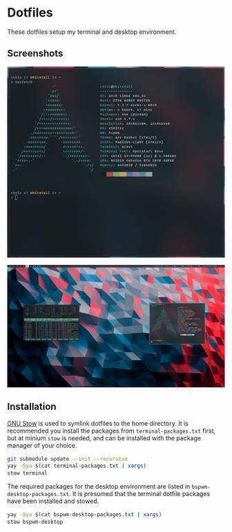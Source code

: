 # Dotfiles

These dotfiles setup my terminal and desktop environment.

## Screenshots

![terminal](screenshots/terminal.png)

![bspwm-desktop](screenshots/bspwm-desktop.png)

## Installation

[GNU Stow](https://www.gnu.org/software/stow/) is used to symlink dotfiles to the home directory. It is recommended you install the packages from `terminal-packages.txt` first, but at minium `stow` is needed, and can be installed with the package manager of your choice.

```sh
git submodule update --init --recursive
yay -Syu $(cat terminal-packages.txt | xargs)
stow terminal
```

The required packages for the desktop environment are listed in `bspwm-desktop-packages.txt`. It is presumed that the terminal dotfile packages have been installed and stowed.

```sh
yay -Syu $(cat bspwm-desktop-packages.txt | xargs)
stow bspwm-desktop
```
